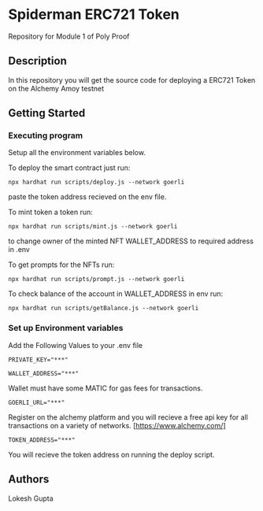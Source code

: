 # Spiderman ERC721 Token

Repository for Module 1 of Poly Proof

## Description

In this repository you will get the source code for deploying a ERC721 Token on the Alchemy Amoy testnet

## Getting Started

### Executing program

Setup all the environment variables below.

To deploy the smart contract just run:

```
npx hardhat run scripts/deploy.js --network goerli
```

paste the token address recieved on the env file.

To mint token a token run:

```
npx hardhat run scripts/mint.js --network goerli
```

to change owner of the minted NFT WALLET_ADDRESS to required address in .env

To get prompts for the NFTs run:

```
npx hardhat run scripts/prompt.js --network goerli
```

To check balance of the account in WALLET_ADDRESS in env run:

```
npx hardhat run scripts/getBalance.js --network goerli
```

### Set up Environment variables

Add the Following Values to your .env file

```
PRIVATE_KEY="***"
```

```
WALLET_ADDRESS="***"
```

Wallet must have some MATIC for gas fees for transactions.

```
GOERLI_URL="***"
```

Register on the alchemy platform and you will recieve a free api key for all transactions on a variety of networks. [https://www.alchemy.com/]

```
TOKEN_ADDRESS="***"
```

You will recieve the token address on running the deploy script.

## Authors

Lokesh Gupta
